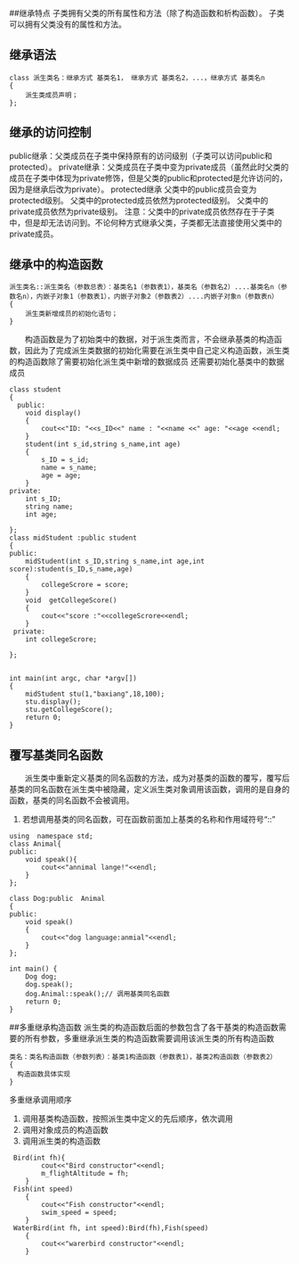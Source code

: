 ##继承特点
子类拥有父类的所有属性和方法（除了构造函数和析构函数）。
子类可以拥有父类没有的属性和方法。
## 继承语法
```
class 派生类名：继承方式 基类名1， 继承方式 基类名2，...，继承方式 基类名n
{
    派生类成员声明；
};
```
## 继承的访问控制
public继承：父类成员在子类中保持原有的访问级别（子类可以访问public和protected）。
private继承：父类成员在子类中变为private成员（虽然此时父类的成员在子类中体现为private修饰，但是父类的public和protected是允许访问的，因为是继承后改为private）。
protected继承
父类中的public成员会变为protected级别。
父类中的protected成员依然为protected级别。
父类中的private成员依然为private级别。
注意：父类中的private成员依然存在于子类中，但是却无法访问到。不论何种方式继承父类，子类都无法直接使用父类中的private成员。
## 继承中的构造函数
```
派生类名::派生类名（参数总表）：基类名1（参数表1），基类名（参数名2）....基类名n（参数名n），内嵌子对象1（参数表1），内嵌子对象2（参数表2）....内嵌子对象n（参数表n）
{
    派生类新增成员的初始化语句；
}

```
&emsp;&emsp;构造函数是为了初始类中的数据，对于派生类而言，不会继承基类的构造函数，因此为了完成派生类数据的初始化需要在派生类中自己定义构造函数，派生类的构造函数除了需要初始化派生类中新增的数据成员 还需要初始化基类中的数据成员
```
class student
{
  public:
    void display()
    {
        cout<<"ID: "<<s_ID<<" name : "<<name <<" age: "<<age <<endl;
    }
    student(int s_id,string s_name,int age)
    {
        s_ID = s_id;
        name = s_name;
        age = age;
    }
private:
    int s_ID;
    string name;
    int age;

};
class midStudent :public student
{
public:
    midStudent(int s_ID,string s_name,int age,int score):student(s_ID,s_name,age)
    {
        collegeScrore = score;
    }
    void  getCollegeScore()
    {
        cout<<"score :"<<collegeScrore<<endl;
    }
 private:
    int collegeScrore;

};


int main(int argc, char *argv[])
{
    midStudent stu(1,"baxiang",18,100);
    stu.display();
    stu.getCollegeScore();
    return 0;
}
```
## 覆写基类同名函数
&emsp;&emsp;派生类中重新定义基类的同名函数的方法，成为对基类的函数的覆写，覆写后基类的同名函数在派生类中被隐藏，定义派生类对象调用该函数，调用的是自身的函数，基类的同名函数不会被调用。
1. 若想调用基类的同名函数，可在函数前面加上基类的名称和作用域符号“::”
```
using  namespace std;
class Animal{
public:
    void speak(){
        cout<<"annimal lange!"<<endl;
    }
};

class Dog:public  Animal
{
public:
    void speak()
    {
        cout<<"dog language:anmial"<<endl;
    }
};

int main() {
    Dog dog;
    dog.speak();
    dog.Animal::speak();// 调用基类同名函数
    return 0;
}
```
##多重继承构造函数
派生类的构造函数后面的参数包含了各干基类的构造函数需要的所有参数，多重继承派生类的构造函数需要调用该派生类的所有构造函数
```
类名：类名构造函数（参数列表）：基类1构造函数（参数表1），基类2构造函数（参数表2）
{
  构造函数具体实现
}
```
多重继承调用顺序
1. 调用基类构造函数，按照派生类中定义的先后顺序，依次调用
2. 调用对象成员的构造函数
3. 调用派生类的构造函数
```
 Bird(int fh){
        cout<<"Bird constructor"<<endl;
        m_flightAltitude = fh;
    }
 Fish(int speed)
    {
        cout<<"Fish constructor"<<endl;
        swim_speed = speed;
    }
 WaterBird(int fh, int speed):Bird(fh),Fish(speed)
    {
        cout<<"warerbird constructor"<<endl;
    }
```


